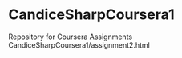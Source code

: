 # CandiceSharpCoursera1
Repository for Coursera Assignments
CandiceSharpCoursera1/assignment2.html 
